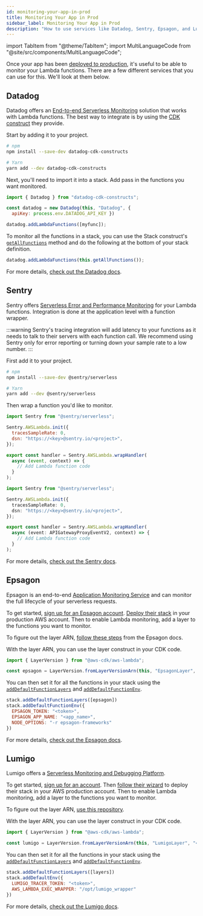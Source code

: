 ```yaml
---
id: monitoring-your-app-in-prod
title: Monitoring Your App in Prod
sidebar_label: Monitoring Your App in Prod
description: "How to use services like Datadog, Sentry, Epsagon, and Lumigo to monitor the Lambda functions in your SST app in production."
---
```


import TabItem from "@theme/TabItem";
import MultiLanguageCode from "@site/src/components/MultiLanguageCode";

Once your app has been [deployed to production](deploying-your-app.md), it's useful to be able to monitor your Lambda functions. There are a few different services that you can use for this. We'll look at them below.

## Datadog

Datadog offers an [End-to-end Serverless Monitoring](https://www.datadoghq.com/product/serverless-monitoring/) solution that works with Lambda functions. The best way to integrate is by using the [CDK construct](https://github.com/DataDog/datadog-cdk-constructs) they provide.

Start by adding it to your project.

```bash
# npm
npm install --save-dev datadog-cdk-constructs

# Yarn
yarn add --dev datadog-cdk-constructs
```

Next, you'll need to import it into a stack. Add pass in the functions you want monitored.

```js
import { Datadog } from "datadog-cdk-constructs";

const datadog = new Datadog(this, "Datadog", {
  apiKey: process.env.DATADOG_API_KEY })

datadog.addLambdaFunctions([myfunc]);
```

To monitor all the functions in a stack, you can use the Stack construct's [`getAllFunctions`](constructs/Stack.md#getallfunctions) method and do the following at the bottom of your stack definition.

```js
datadog.addLambdaFunctions(this.getAllFunctions());
```

For more details, [check out the Datadog docs](https://docs.datadoghq.com/serverless/installation/nodejs/?tab=awscdk).

## Sentry

Sentry offers [Serverless Error and Performance Monitoring](https://sentry.io/for/serverless/) for your Lambda functions. Integration is done at the application level with a function wrapper.

:::warning
Sentry's tracing integration will add latency to your functions as it needs to talk to their servers with each function call. We recommend using Sentry only for error reporting or turning down your sample rate to a low number.
:::

First add it to your project.

```bash
# npm
npm install --save-dev @sentry/serverless

# Yarn
yarn add --dev @sentry/serverless
```

Then wrap a function you'd like to monitor.

<MultiLanguageCode>
<TabItem value="js">

```js
import Sentry from "@sentry/serverless";

Sentry.AWSLambda.init({
  tracesSampleRate: 0,
  dsn: "https://<key>@sentry.io/<project>",
});

export const handler = Sentry.AWSLambda.wrapHandler(
  async (event, context) => {
    // Add Lambda function code 
  }
);
```

</TabItem>
<TabItem value="ts">

```ts
import Sentry from "@sentry/serverless";

Sentry.AWSLambda.init({
  tracesSampleRate: 0,
  dsn: "https://<key>@sentry.io/<project>",
});

export const handler = Sentry.AWSLambda.wrapHandler(
  async (event: APIGatewayProxyEventV2, context) => {
    // Add Lambda function code 
  }
);
```

</TabItem>
</MultiLanguageCode>

For more details, [check out the Sentry docs](https://docs.sentry.io/platforms/node/guides/aws-lambda/).

## Epsagon

Epsagon is an end-to-end [Application Monitoring Service](https://epsagon.com/) and can monitor the full lifecycle of your serverless requests.

To get started, [sign up for an Epsagon account](https://app.epsagon.com/signup). [Deploy their stack](https://docs.epsagon.com/docs/getting-started-aws) in your production AWS account. Then to enable Lambda monitoring, add a layer to the functions you want to monitor.

To figure out the layer ARN, [follow these steps](https://docs.epsagon.com/docs/aws-lambda-layer#using-epsagons-layers-in-lambda) from the Epsagon docs.

With the layer ARN, you can use the layer construct in your CDK code.

```js
import { LayerVersion } from "@aws-cdk/aws-lambda";

const epsagon = LayerVersion.fromLayerVersionArn(this, "EpsagonLayer", "<ARN>");
```

You can then set it for all the functions in your stack using the [`addDefaultFunctionLayers`](constructs/Stack.md#adddefaultfunctionlayers) and [`addDefaultFunctionEnv`](constructs/Stack.md#adddefaultfunctionenv).

```js
stack.addDefaultFunctionLayers([epsagon])
stack.addDefaultFunctionEnv({
  EPSAGON_TOKEN: "<token>",
  EPSAGON_APP_NAME: "<app_name>",
  NODE_OPTIONS: "-r epsagon-frameworks"
})
```

For more details, [check out the Epsagon docs](https://docs.epsagon.com/docs).

## Lumigo

Lumigo offers a [Serverless Monitoring and Debugging Platform](https://lumigo.io/).

To get started, [sign up for an account](https://platform.lumigo.io/signup). Then [follow their wizard](https://platform.lumigo.io/wizard) to deploy their stack in your AWS production account. Then to enable Lambda monitoring, add a layer to the functions you want to monitor.

To figure out the layer ARN, [use this repository](https://github.com/lumigo-io/lumigo-node/tree/master/layers).

With the layer ARN, you can use the layer construct in your CDK code.

```js
import { LayerVersion } from "@aws-cdk/aws-lambda";

const lumigo = LayerVersion.fromLayerVersionArn(this, "LumigoLayer", "<ARN>");
```

You can then set it for all the functions in your stack using the [`addDefaultFunctionLayers`](constructs/Stack.md#adddefaultfunctionlayers) and [`addDefaultFunctionEnv`](constructs/Stack.md#adddefaultfunctionenv).

```js
stack.addDefaultFunctionLayers([layers])
stack.addDefaultEnv({
  LUMIGO_TRACER_TOKEN: "<token>",
  AWS_LAMBDA_EXEC_WRAPPER: "/opt/lumigo_wrapper"
})
```

For more details, [check out the Lumigo docs](https://docs.lumigo.io/docs).
